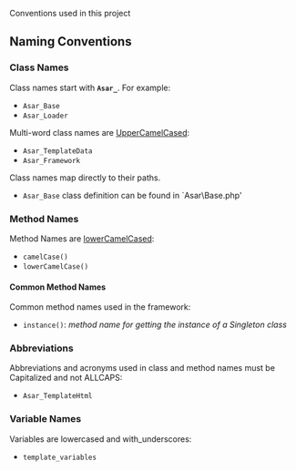 Conventions used in this project

## Naming Conventions ##

### Class Names ###
Class names start with **`Asar_`**. For example:

  * `Asar_Base`
  * `Asar_Loader`

Multi-word class names are [UpperCamelCased](http://en.wikipedia.org/wiki/CamelCase#Variations_and_synonyms):

  * `Asar_TemplateData`
  * `Asar_Framework`

Class names map directly to their paths.

  * `Asar_Base` class definition can be found in `Asar\Base.php'

### Method Names ###
Method Names are
[lowerCamelCased](http://en.wikipedia.org/wiki/CamelCase#Variations_and_synonyms):

  * `camelCase()`
  * `lowerCamelCase()`

#### Common Method Names ####
Common method names used in the framework:
  * `instance()`:  _method name for getting the instance of a Singleton class_

### Abbreviations ###
Abbreviations and acronyms used in class and method names must be Capitalized and not ALLCAPS:

  * `Asar_TemplateHtml`

### Variable Names ###
Variables are lowercased and with\_underscores:

  * `template_variables`